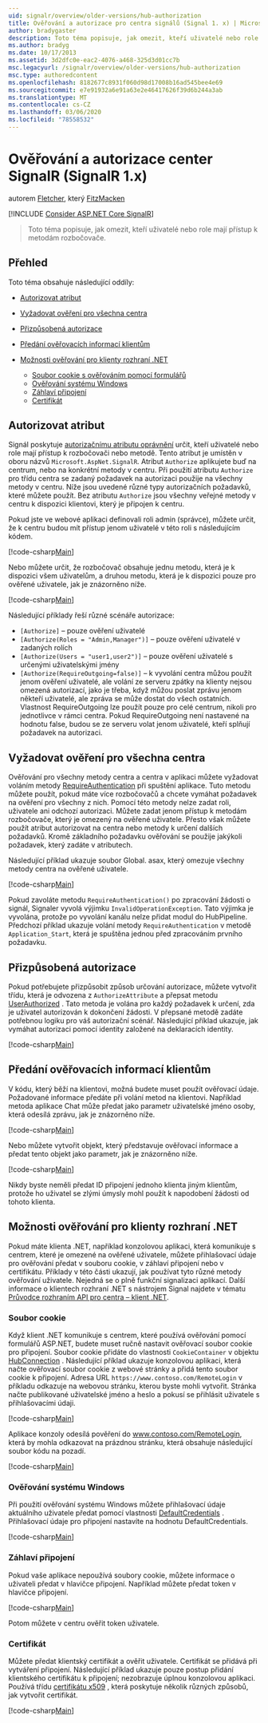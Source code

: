 ```yaml
---
uid: signalr/overview/older-versions/hub-authorization
title: Ověřování a autorizace pro centra signálů (Signal 1. x) | Microsoft Docs
author: bradygaster
description: Toto téma popisuje, jak omezit, kteří uživatelé nebo role mají přístup k metodám rozbočovače.
ms.author: bradyg
ms.date: 10/17/2013
ms.assetid: 3d2dfc0e-eac2-4076-a468-325d3d01cc7b
msc.legacyurl: /signalr/overview/older-versions/hub-authorization
msc.type: authoredcontent
ms.openlocfilehash: 8182677c8931f060d98d17008b16ad545bee4e69
ms.sourcegitcommit: e7e91932a6e91a63e2e46417626f39d6b244a3ab
ms.translationtype: MT
ms.contentlocale: cs-CZ
ms.lasthandoff: 03/06/2020
ms.locfileid: "78558532"
---
```

# <a name="authentication-and-authorization-for-signalr-hubs-signalr-1x"></a>Ověřování a autorizace center SignalR (SignalR 1.x)

autorem [Fletcher](https://github.com/pfletcher), který [FitzMacken](https://github.com/tfitzmac)

[!INCLUDE [Consider ASP.NET Core SignalR](~/includes/signalr/signalr-version-disambiguation.md)]

> Toto téma popisuje, jak omezit, kteří uživatelé nebo role mají přístup k metodám rozbočovače.

## <a name="overview"></a>Přehled

Toto téma obsahuje následující oddíly:

- [Autorizovat atribut](#authorizeattribute)
- [Vyžadovat ověření pro všechna centra](#requireauth)
- [Přizpůsobená autorizace](#custom)
- [Předání ověřovacích informací klientům](#passauth)
- [Možnosti ověřování pro klienty rozhraní .NET](#authoptions)

    - [Soubor cookie s ověřováním pomocí formulářů](#cookie)
    - [Ověřování systému Windows](#windows)
    - [Záhlaví připojení](#header)
    - [Certifikát](#certificate)

<a id="authorizeattribute"></a>

## <a name="authorize-attribute"></a>Autorizovat atribut

Signál poskytuje [autorizačnímu atributu oprávnění](https://msdn.microsoft.com/library/microsoft.aspnet.signalr.authorizeattribute(v=vs.111).aspx) určit, kteří uživatelé nebo role mají přístup k rozbočovači nebo metodě. Tento atribut je umístěn v oboru názvů `Microsoft.AspNet.SignalR`. Atribut `Authorize` aplikujete buď na centrum, nebo na konkrétní metody v centru. Při použití atributu `Authorize` pro třídu centra se zadaný požadavek na autorizaci použije na všechny metody v centru. Níže jsou uvedené různé typy autorizačních požadavků, které můžete použít. Bez atributu `Authorize` jsou všechny veřejné metody v centru k dispozici klientovi, který je připojen k centru.

Pokud jste ve webové aplikaci definovali roli admin (správce), můžete určit, že k centru budou mít přístup jenom uživatelé v této roli s následujícím kódem.

[!code-csharp[Main](hub-authorization/samples/sample1.cs)]

Nebo můžete určit, že rozbočovač obsahuje jednu metodu, která je k dispozici všem uživatelům, a druhou metodu, která je k dispozici pouze pro ověřené uživatele, jak je znázorněno níže.

[!code-csharp[Main](hub-authorization/samples/sample2.cs)]

Následující příklady řeší různé scénáře autorizace:

- `[Authorize]` – pouze ověření uživatelé
- `[Authorize(Roles = "Admin,Manager")]` – pouze ověření uživatelé v zadaných rolích
- `[Authorize(Users = "user1,user2")]` – pouze ověření uživatelé s určenými uživatelskými jmény
- `[Authorize(RequireOutgoing=false)]` – k vyvolání centra můžou použít jenom ověření uživatelé, ale volání ze serveru zpátky na klienty nejsou omezená autorizací, jako je třeba, když můžou poslat zprávu jenom někteří uživatelé, ale zpráva se může dostat do všech ostatních. Vlastnost RequireOutgoing lze použít pouze pro celé centrum, nikoli pro jednotlivce v rámci centra. Pokud RequireOutgoing není nastavené na hodnotu false, budou se ze serveru volat jenom uživatelé, kteří splňují požadavek na autorizaci.

<a id="requireauth"></a>

## <a name="require-authentication-for-all-hubs"></a>Vyžadovat ověření pro všechna centra

Ověřování pro všechny metody centra a centra v aplikaci můžete vyžadovat voláním metody [RequireAuthentication](https://msdn.microsoft.com/library/microsoft.aspnet.signalr.hubpipelineextensions.requireauthentication(v=vs.111).aspx) při spuštění aplikace. Tuto metodu můžete použít, pokud máte více rozbočovačů a chcete vymáhat požadavek na ověření pro všechny z nich. Pomocí této metody nelze zadat roli, uživatele ani odchozí autorizaci. Můžete zadat jenom přístup k metodám rozbočovače, který je omezený na ověřené uživatele. Přesto však můžete použít atribut autorizovat na centra nebo metody k určení dalších požadavků. Kromě základního požadavku ověřování se použije jakýkoli požadavek, který zadáte v atributech.

Následující příklad ukazuje soubor Global. asax, který omezuje všechny metody centra na ověřené uživatele.

[!code-csharp[Main](hub-authorization/samples/sample3.cs)]

Pokud zavoláte metodu `RequireAuthentication()` po zpracování žádosti o signál, Signaler vyvolá výjimku `InvalidOperationException`. Tato výjimka je vyvolána, protože po vyvolání kanálu nelze přidat modul do HubPipeline. Předchozí příklad ukazuje volání metody `RequireAuthentication` v metodě `Application_Start`, která je spuštěna jednou před zpracováním prvního požadavku.

<a id="custom"></a>

## <a name="customized-authorization"></a>Přizpůsobená autorizace

Pokud potřebujete přizpůsobit způsob určování autorizace, můžete vytvořit třídu, která je odvozena z `AuthorizeAttribute` a přepsat metodu [UserAuthorized](https://msdn.microsoft.com/library/microsoft.aspnet.signalr.authorizeattribute.userauthorized(v=vs.111).aspx) . Tato metoda je volána pro každý požadavek k určení, zda je uživatel autorizován k dokončení žádosti. V přepsané metodě zadáte potřebnou logiku pro váš autorizační scénář. Následující příklad ukazuje, jak vymáhat autorizaci pomocí identity založené na deklaracích identity.

[!code-csharp[Main](hub-authorization/samples/sample4.cs)]

<a id="passauth"></a>

## <a name="pass-authentication-information-to-clients"></a>Předání ověřovacích informací klientům

V kódu, který běží na klientovi, možná budete muset použít ověřovací údaje. Požadované informace předáte při volání metod na klientovi. Například metoda aplikace Chat může předat jako parametr uživatelské jméno osoby, která odesílá zprávu, jak je znázorněno níže.

[!code-csharp[Main](hub-authorization/samples/sample5.cs)]

Nebo můžete vytvořit objekt, který představuje ověřovací informace a předat tento objekt jako parametr, jak je znázorněno níže.

[!code-csharp[Main](hub-authorization/samples/sample6.cs)]

Nikdy byste neměli předat ID připojení jednoho klienta jiným klientům, protože ho uživatel se zlými úmysly mohl použít k napodobení žádosti od tohoto klienta.

<a id="authoptions"></a>

## <a name="authentication-options-for-net-clients"></a>Možnosti ověřování pro klienty rozhraní .NET

Pokud máte klienta .NET, například konzolovou aplikaci, která komunikuje s centrem, které je omezené na ověřené uživatele, můžete přihlašovací údaje pro ověřování předat v souboru cookie, v záhlaví připojení nebo v certifikátu. Příklady v této části ukazují, jak používat tyto různé metody ověřování uživatele. Nejedná se o plně funkční signalizaci aplikací. Další informace o klientech rozhraní .NET s nástrojem Signal najdete v tématu [Průvodce rozhraním API pro centra – klient .NET](../guide-to-the-api/hubs-api-guide-net-client.md).

<a id="cookie"></a>

### <a name="cookie"></a>Soubor cookie

Když klient .NET komunikuje s centrem, které používá ověřování pomocí formulářů ASP.NET, budete muset ručně nastavit ověřovací soubor cookie pro připojení. Soubor cookie přidáte do vlastnosti `CookieContainer` v objektu [HubConnection](https://msdn.microsoft.com/library/microsoft.aspnet.signalr.client.hubs.hubconnection(v=vs.111).aspx) . Následující příklad ukazuje konzolovou aplikaci, která načte ověřovací soubor cookie z webové stránky a přidá tento soubor cookie k připojení. Adresa URL `https://www.contoso.com/RemoteLogin` v příkladu odkazuje na webovou stránku, kterou byste mohli vytvořit. Stránka načte publikované uživatelské jméno a heslo a pokusí se přihlásit uživatele s přihlašovacími údaji.

[!code-csharp[Main](hub-authorization/samples/sample7.cs)]

Aplikace konzoly odesílá pověření do www.contoso.com/RemoteLogin, která by mohla odkazovat na prázdnou stránku, která obsahuje následující soubor kódu na pozadí.

[!code-csharp[Main](hub-authorization/samples/sample8.cs)]

<a id="windows"></a>

### <a name="windows-authentication"></a>Ověřování systému Windows

Při použití ověřování systému Windows můžete přihlašovací údaje aktuálního uživatele předat pomocí vlastnosti [DefaultCredentials](https://msdn.microsoft.com/library/system.net.credentialcache.defaultcredentials.aspx) . Přihlašovací údaje pro připojení nastavíte na hodnotu DefaultCredentials.

[!code-csharp[Main](hub-authorization/samples/sample9.cs?highlight=6)]

<a id="header"></a>

### <a name="connection-header"></a>Záhlaví připojení

Pokud vaše aplikace nepoužívá soubory cookie, můžete informace o uživateli předat v hlavičce připojení. Například můžete předat token v hlavičce připojení.

[!code-csharp[Main](hub-authorization/samples/sample10.cs?highlight=6)]

Potom můžete v centru ověřit token uživatele.

<a id="certificate"></a>

### <a name="certificate"></a>Certifikát

Můžete předat klientský certifikát a ověřit uživatele. Certifikát se přidává při vytváření připojení. Následující příklad ukazuje pouze postup přidání klientského certifikátu k připojení; nezobrazuje úplnou konzolovou aplikaci. Používá třídu [certifikátu x509](https://msdn.microsoft.com/library/system.security.cryptography.x509certificates.x509certificate.aspx) , která poskytuje několik různých způsobů, jak vytvořit certifikát.

[!code-csharp[Main](hub-authorization/samples/sample11.cs?highlight=6)]
